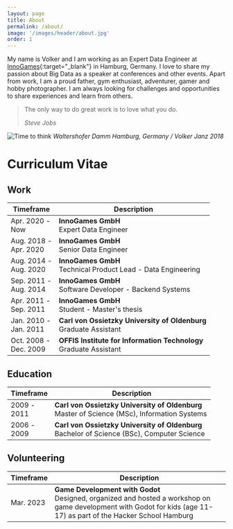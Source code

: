 ```yaml
---
layout: page
title: About
permalink: /about/
image: '/images/header/about.jpg'
order: 1
---
```


My name is Volker and I am working as an Expert Data Engineer at [InnoGames](https://innogames.com/){:target="_blank"} in Hamburg, Germany. I love to share my passion about Big Data as a speaker at conferences and other events. Apart from work, I am a proud father, gym enthusiast, adventurer, gamer and hobby photographer. I am always looking for challenges and opportunities to share experiences and learn from others.

> The only way to do great work is to love what you do.
>
> <cite>Steve Jobs</cite>

![Time to think]({{site.baseurl}}/images/hamburg.jpg)
*Waltershofer Damm Hamburg, Germany / Volker Janz 2018*

# Curriculum Vitae

## Work

| Timeframe                              | Description                                                              |
|----------------------------------------|--------------------------------------------------------------------------|
| Apr.&nbsp;2020 - <br /> Now            | **InnoGames GmbH** <br /> Expert Data Engineer                           |
| Aug.&nbsp;2018 - <br /> Apr.&nbsp;2020 | **InnoGames GmbH** <br /> Senior Data Engineer                           |
| Aug.&nbsp;2014 - <br /> Aug.&nbsp;2020 | **InnoGames GmbH** <br /> Technical Product Lead - Data Engineering      |
| Sep.&nbsp;2011 - <br /> Aug.&nbsp;2014 | **InnoGames GmbH** <br /> Software Developer - Backend Systems           |
| Apr.&nbsp;2011 - <br /> Sep.&nbsp;2011 | **InnoGames GmbH** <br /> Student - Master's thesis                      |
| Jan.&nbsp;2010 - <br /> Jan.&nbsp;2011 | **Carl von Ossietzky University of Oldenburg** <br /> Graduate Assistant |
| Oct.&nbsp;2008 - <br /> Dec.&nbsp;2009 | **OFFIS Institute for Information Technology** <br /> Graduate Assistant |

## Education

| Timeframe          | Description                                                                                        |
|--------------------|----------------------------------------------------------------------------------------------------|
| 2009 - <br /> 2011 | **Carl von Ossietzky University of Oldenburg** <br /> Master of Science (MSc), Information Systems |
| 2006 - <br /> 2009 | **Carl von Ossietzky University of Oldenburg** <br /> Bachelor of Science (BSc), Computer Science  |

## Volunteering

| Timeframe          | Description                                                                                     |
|--------------------|-------------------------------------------------------------------------------------------------|
| Mar.&nbsp;2023     | **Game Development with Godot** <br /> Designed, organized and hosted a workshop on game development with Godot for kids (age 11-17) as part of the Hacker School Hamburg |
